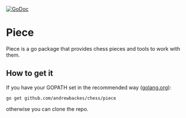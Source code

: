 [![GoDoc](https://godoc.org/github.com/andrewbackes/chess/piece?status.svg)](https://godoc.org/github.com/andrewbackes/chess/piece)

# Piece

Piece is a go package that provides chess pieces and tools to work with them.

## How to get it

If you have your GOPATH set in the recommended way ([golang.org](https://golang.org/doc/code.html#GOPATH)):

```go get github.com/andrewbackes/chess/piece```

otherwise you can clone the repo.